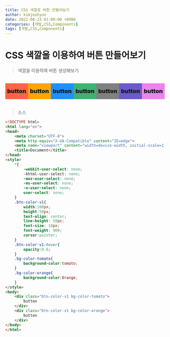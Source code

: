 ```yaml
---
title: CSS 색깔로 버튼 만들어보기
author: kimjeahyun
date: 2022-08-23 01:00:00 +0900
categories: [개발,CSS,Components]
tags: [개발,CSS,Components]
---
```


<style>
    *{
        -webkit-user-select: none;
        -khtml-user-select: none;
        -moz-user-select: none;
        -ms-user-select: none;
        -o-user-select: none;
        user-select: none;
    }
    .btn-color-v1{
        width:100px;
        height:50px;
        text-align: center;
        line-height: 50px;
        font-size: 18px;
        font-weight: 900;
        cursor:pointer;
    }
    .btn-color-v1:hover{
        opacity:0.6;
    }
    .bg-color-tomato{
        background-color:tomato;
    }
    .bg-color-orange{
        background-color:Orange;
    }
    .bg-color-DodgerBlue{
        background-color:DodgerBlue;
    }
    .bg-color-MediumSeaGreen{
        background-color:MediumSeaGreen;
    }
    .bg-color-Gray{
        background-color:Gray;
    }
    .bg-color-SlateBlue{
        background-color:SlateBlue;
    }
    .bg-color-Violet{
        background-color:Violet;
    }
    .display{
        display:flex;
    }
</style>


# CSS 색깔을 이용하여 버튼 만들어보기


>색깔을 이용하여 버튼 생성해보기

<br>

<div class="display">
    <div class="btn-color-v1 bg-color-tomato">
        button
    </div>
    <div class="btn-color-v1 bg-color-orange">
        button
    </div>
    <div class="btn-color-v1 bg-color-DodgerBlue">
        button
    </div>
    <div class="btn-color-v1 bg-color-MediumSeaGreen">
        button
    </div>
    <div class="btn-color-v1 bg-color-Gray">
        button
    </div>
    <div class="btn-color-v1 bg-color-SlateBlue">
        button
    </div>
    <div class="btn-color-v1 bg-color-Violet">
        button
    </div>
</div>

<br>

>소스

```html
<!DOCTYPE html>
<html lang="en">
<head>
    <meta charset="UTF-8">
    <meta http-equiv="X-UA-Compatible" content="IE=edge">
    <meta name="viewport" content="width=device-width, initial-scale=1.0">
    <title>Document</title>
</head>
<style>
    *{
        -webkit-user-select: none;
        -khtml-user-select: none;
        -moz-user-select: none;
        -ms-user-select: none;
        -o-user-select: none;
        user-select: none;
    }
    .btn-color-v1{
        width:100px;
        height:50px;
        text-align: center;
        line-height: 50px;
        font-size: 18px;
        font-weight: 900;
        cursor:pointer;
    }
    .btn-color-v1:hover{
        opacity:0.6;
    }
    .bg-color-tomato{
        background-color:tomato;
    }
    .bg-color-orange{
        background-color:Orange;
    }
</style>
<body>    
    <div class="btn-color-v1 bg-color-tomato">
        button
    </div>
    <div class="btn-color-v1 bg-color-orange">
        button
    </div>
</body>
</html>
```
